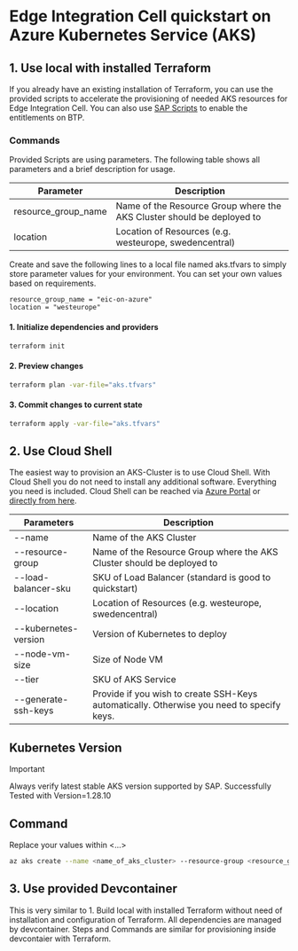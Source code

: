 # Edge Integration Cell quickstart on Azure Kubernetes Service (AKS)

## 1. Use local with installed Terraform
If you already have an existing installation of Terraform, you can use the provided scripts to accelerate the provisioning of needed AKS resources for Edge Integration Cell. You can also use [SAP Scripts](../sap/README.md) to enable the entitlements on BTP.

### Commands
Provided Scripts are using parameters. The following table shows all parameters and a brief description for usage.

|Parameter|Description|
|---|---|
|resource_group_name|Name of the Resource Group where the AKS Cluster should be deployed to|
|location|Location of Resources (e.g. westeurope, swedencentral)|

Create and save the following lines to a local file named aks.tfvars to simply store parameter values for your environment. You can set your own values based on requirements.

```text
resource_group_name = "eic-on-azure"
location = "westeurope"
```

#### 1. Initialize dependencies and providers
```bash
terraform init
```

#### 2. Preview changes
```bash
terraform plan -var-file="aks.tfvars"
```

#### 3. Commit changes to current state
```bash
terraform apply -var-file="aks.tfvars"
```

## 2. Use Cloud Shell

The easiest way to provision an AKS-Cluster is to use Cloud Shell. With Cloud Shell you do not need to install any additional software. Everything you need is included.
Cloud Shell can be reached via [Azure Portal](https://portal.azure.com) or [directly from here](https://shell.azure.com).

|Parameters|Description|
|---|---|
|--name | Name of the AKS Cluster|
|--resource-group| Name of the Resource Group where the AKS Cluster should be deployed to |
|--load-balancer-sku | SKU of Load Balancer (standard is good to quickstart) |
|--location | Location of Resources (e.g. westeurope, swedencentral)|
|--kubernetes-version | Version of Kubernetes to deploy |
|--node-vm-size | Size of Node VM |
|--tier | SKU of AKS Service |
|--generate-ssh-keys | Provide if you wish to create SSH-Keys automatically. Otherwise you need to specify keys.|

## Kubernetes Version
> [!IMPORTANT]
> Always verify latest stable AKS version supported by SAP.
> Successfully Tested with Version=1.28.10

## Command
Replace your values within <...>

```bash
az aks create --name <name_of_aks_cluster> --resource-group <resource_group_name> --load-balancer-sku standard --location <location_name> --kubernetes-version <1.28.10> --node-vm-size Standard_D4ds_v5 --tier free --generate-ssh-keys
```
## 3. Use provided Devcontainer

This is very similar to 1. Build local with installed Terraform without need of installation and configuration of Terraform. All dependencies are managed by devcontainer. Steps and Commands are similar for provisioning inside devcontaier with Terraform.


